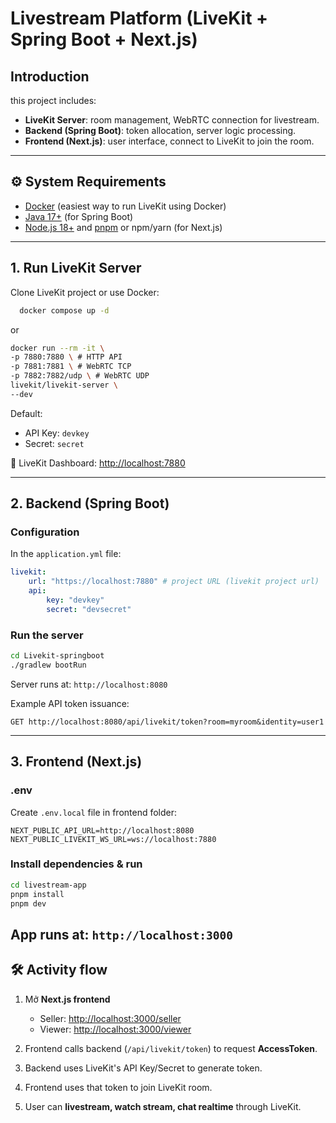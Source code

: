 # Livestream Platform (LiveKit + Spring Boot + Next.js)

## Introduction

this project includes:

-   **LiveKit Server**: room management, WebRTC connection for livestream.
-   **Backend (Spring Boot)**: token allocation, server logic processing.
-   **Frontend (Next.js)**: user interface, connect to LiveKit to join the room.

---

## ⚙️ System Requirements

-   [Docker](https://docs.docker.com/get-docker/) (easiest way to run LiveKit using Docker)
-   [Java 17+](https://adoptium.net/) (for Spring Boot)
-   [Node.js 18+](https://nodejs.org/) and [pnpm](https://pnpm.io/) or npm/yarn (for Next.js)

---

## 1. Run LiveKit Server

Clone LiveKit project or use Docker:

```bash
  docker compose up -d
```

or

```bash
docker run --rm -it \
-p 7880:7880 \ # HTTP API
-p 7881:7881 \ # WebRTC TCP
-p 7882:7882/udp \ # WebRTC UDP
livekit/livekit-server \
--dev
```

Default:

-   API Key: `devkey`
-   Secret: `secret`

🔗 LiveKit Dashboard: [http://localhost:7880](http://localhost:7880)

---

## 2. Backend (Spring Boot)

### Configuration

In the `application.yml` file:

```yaml
livekit:
    url: "https://localhost:7880" # project URL (livekit project url)
    api:
        key: "devkey"
        secret: "devsecret"
```

### Run the server

```bash
cd Livekit-springboot
./gradlew bootRun
```

Server runs at: `http://localhost:8080`

Example API token issuance:

```
GET http://localhost:8080/api/livekit/token?room=myroom&identity=user1
```

---

## 3. Frontend (Next.js)

### .env

Create `.env.local` file in frontend folder:

```env
NEXT_PUBLIC_API_URL=http://localhost:8080
NEXT_PUBLIC_LIVEKIT_WS_URL=ws://localhost:7880
```

### Install dependencies & run

```bash
cd livestream-app
pnpm install
pnpm dev
```

App runs at: `http://localhost:3000`
---

## 🛠️ Activity flow

1. Mở **Next.js frontend**  
   - Seller: [http://localhost:3000/seller](http://localhost:3000/seller)  
   - Viewer: [http://localhost:3000/viewer](http://localhost:3000/viewer)

2. Frontend calls backend (`/api/livekit/token`) to request **AccessToken**.

3. Backend uses LiveKit's API Key/Secret to generate token.

4. Frontend uses that token to join LiveKit room.

5. User can **livestream, watch stream, chat realtime** through LiveKit.

